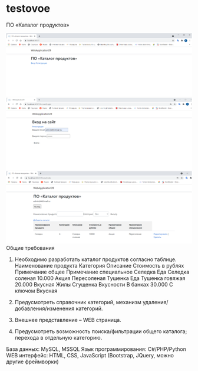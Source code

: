 # testovoe
 ПО «Каталог продуктов»
 
  ![img](https://github.com/pavelbaglai/testovoe/blob/main/888.PNG)
 ![img](https://github.com/pavelbaglai/testovoe/blob/main/444.PNG)
 ![img](https://github.com/pavelbaglai/testovoe/blob/main/555.PNG)
Общие требования
1.	Необходимо разработать каталог продуктов согласно таблице.
Наименование продукта	  Категория	Описание	        Стоимость в рублях	    Примечание общее	   Примечание специальное
Селедка	                Еда	      Селедка соленая	  10.000	                  Акция	             Пересоленая
Тушенка                 	Еда	     Тушенка говяжая	   20.000                  	Вкусная	           Жилы
Сгущенка	               Вкусности	В банках            	30.000               	С ключом               	Вкусная

2.	Предусмотреть справочник категорий, механизм удаления/добавления/изменения категорий.
3.	Внешнее представление – WEB страница.
4.	Предусмотреть возможность поиска/фильтрации общего каталога; перехода в отдельную категорию.


База данных: MySQL, MSSQL
Язык программирования: C#/PHP/Python
WEB интерфейс: HTML, CSS, JavaScript (Bootstrap, JQuery, можно другие фреймворки)

